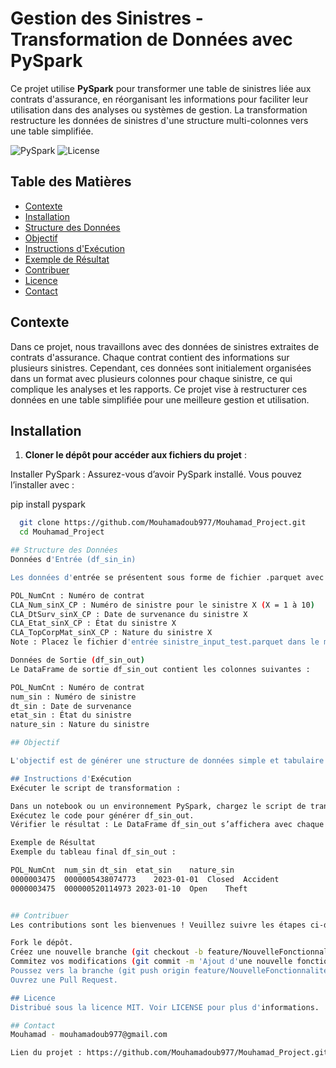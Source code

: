 # Gestion des Sinistres - Transformation de Données avec PySpark

Ce projet utilise **PySpark** pour transformer une table de sinistres liée aux contrats d'assurance, en réorganisant les informations pour faciliter leur utilisation dans des analyses ou systèmes de gestion. La transformation restructure les données de sinistres d'une structure multi-colonnes vers une table simplifiée.

![PySpark](https://img.shields.io/badge/PySpark-3.3.0-brightgreen)
![License](https://img.shields.io/badge/License-MIT-blue.svg)

## Table des Matières

- [Contexte](#contexte)
- [Installation](#installation)
- [Structure des Données](#structure-des-données)
- [Objectif](#objectif)
- [Instructions d'Exécution](#instructions-dexécution)
- [Exemple de Résultat](#exemple-de-résultat)
- [Contribuer](#contribuer)
- [Licence](#licence)
- [Contact](#contact)

## Contexte

Dans ce projet, nous travaillons avec des données de sinistres extraites de contrats d'assurance. Chaque contrat contient des informations sur plusieurs sinistres. Cependant, ces données sont initialement organisées dans un format avec plusieurs colonnes pour chaque sinistre, ce qui complique les analyses et les rapports. Ce projet vise à restructurer ces données en une table simplifiée pour une meilleure gestion et utilisation.

## Installation

1. **Cloner le dépôt pour accéder aux fichiers du projet** :

Installer PySpark : Assurez-vous d’avoir PySpark installé. Vous pouvez l’installer avec :

pip install pyspark

 ```bash
   git clone https://github.com/Mouhamadoub977/Mouhamad_Project.git
   cd Mouhamad_Project

## Structure des Données
Données d'Entrée (df_sin_in)

Les données d'entrée se présentent sous forme de fichier .parquet avec les colonnes suivantes :

POL_NumCnt : Numéro de contrat
CLA_Num_sinX_CP : Numéro de sinistre pour le sinistre X (X = 1 à 10)
CLA_DtSurv_sinX_CP : Date de survenance du sinistre X
CLA_Etat_sinX_CP : État du sinistre X
CLA_TopCorpMat_sinX_CP : Nature du sinistre X
Note : Placez le fichier d'entrée sinistre_input_test.parquet dans le même dossier que le script ou configurez le chemin d'accès dans le code.

Données de Sortie (df_sin_out)
Le DataFrame de sortie df_sin_out contient les colonnes suivantes :

POL_NumCnt : Numéro de contrat
num_sin : Numéro de sinistre
dt_sin : Date de survenance
etat_sin : État du sinistre
nature_sin : Nature du sinistre

## Objectif

L'objectif est de générer une structure de données simple et tabulaire pour chaque sinistre, facilitant ainsi les analyses et rapports. La structure finale regroupe chaque sinistre dans une seule ligne avec les informations essentielles.

## Instructions d'Exécution
Exécuter le script de transformation :

Dans un notebook ou un environnement PySpark, chargez le script de transformation Sinistre.py (ou le code dans ce README).
Exécutez le code pour générer df_sin_out.
Vérifier le résultat : Le DataFrame df_sin_out s’affichera avec chaque sinistre représenté par une ligne unique.

Exemple de Résultat
Exemple du tableau final df_sin_out :

POL_NumCnt	num_sin	dt_sin	etat_sin	nature_sin
0000003475	0000005438074773	2023-01-01	Closed	Accident
0000003475	000000520114973	2023-01-10	Open	Theft


## Contribuer
Les contributions sont les bienvenues ! Veuillez suivre les étapes ci-dessous pour contribuer :

Fork le dépôt.
Créez une nouvelle branche (git checkout -b feature/NouvelleFonctionnalité).
Commitez vos modifications (git commit -m 'Ajout d'une nouvelle fonctionnalité').
Poussez vers la branche (git push origin feature/NouvelleFonctionnalité).
Ouvrez une Pull Request.

## Licence
Distribué sous la licence MIT. Voir LICENSE pour plus d'informations.

## Contact
Mouhamad - mouhamadoub977@gmail.com

Lien du projet : https://github.com/Mouhamadoub977/Mouhamad_Project.git